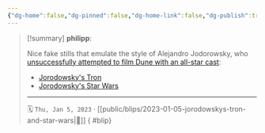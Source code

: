 ```yaml
---
{"dg-home":false,"dg-pinned":false,"dg-home-link":false,"dg-publish":true,"type":"blip","created-date":"2023-01-05T00:00:00","disabled rules":["yaml-title","yaml-title-alias","file-name-heading"],"title":"philipp @ 2023-01-05","dg-permalink":"2023/01/05/jorodowskys-tron-and-star-wars/","updated-date":"2025-04-30T22:27:37","dg-path":"blips/2023-01-05-jorodowskys-tron-and-star-wars.md","permalink":"/2023/01/05/jorodowskys-tron-and-star-wars/","dgPassFrontmatter":true,"created":"2023-01-05T00:00:00","updated":"2025-04-30T22:27:37"}
---
```


> [!summary] **philipp**:
>
> Nice fake stills that emulate the style of Alejandro Jodorowsky, who [unsuccessfully attempted to film Dune with an all-star cast](<https://en.wikipedia.org/wiki/Dune_(novel)#Early_stalled_attempts>):
>
> - [Jorodowsky's Tron](https://kottke.org/22/12/jodorowskys-tron)
> - [Jorodowsky's Star Wars](https://www.artstation.com/artwork/zDyn62)
> - - -
>
> 🗓️ `Thu, Jan 5, 2023` · [[public/blips/2023-01-05-jorodowskys-tron-and-star-wars\|🔗]]
{ #blip}

